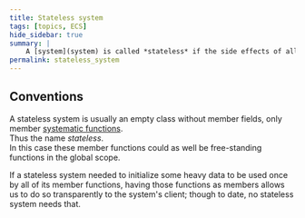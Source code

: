 ```yaml
---
title: Stateless system
tags: [topics, ECS] 
hide_sidebar: true
summary: |
    A [system](system) is called *stateless* if the side effects of all of its [systematic functions](systematic_function) are limited to the fields of the [logic step](logic_step) (or just the [cosmos](cosmos)) that each takes as input.
permalink: stateless_system
---
```


## Conventions

A stateless system is usually an empty class without member fields, only member [systematic functions](systematic_function).  
Thus the name *stateless*.  
In this case these member functions could as well be free-standing functions in the global scope.  

If a stateless system needed to initialize some heavy data to be used once by all of its member functions, having those functions as members allows us to do so transparently to the system's client; though to date, no stateless system needs that.
